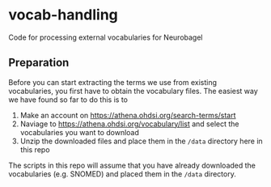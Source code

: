 # vocab-handling
Code for processing external vocabularies for Neurobagel

## Preparation

Before you can start extracting the terms we use from existing
vocabularies, you first have to obtain the vocabulary files.
The easiest way we have found so far to do this is to 

1. Make an account on https://athena.ohdsi.org/search-terms/start
2. Naviage to https://athena.ohdsi.org/vocabulary/list and select the vocabularies you want to download
3. Unzip the downloaded files and place them in the `/data` directory here in this repo

The scripts in this repo will assume that you have already downloaded the vocabularies (e.g. SNOMED)
and placed them in the `/data` directory.
